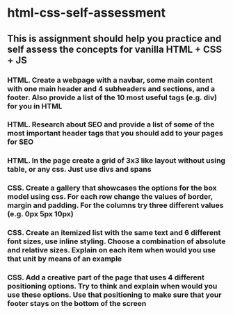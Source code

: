 # html-css-self-assessment

## This is assignment should help you practice and self assess the concepts for vanilla HTML + CSS + JS

 

### HTML. Create a webpage with a navbar, some main content with one main header and 4 subheaders and sections, and a footer. Also provide a list of the 10 most useful tags (e.g. div) for you in HTML
### HTML. Research about SEO and provide a list of some of the most important header tags that you should add to your pages for SEO
### HTML. In the page create a grid of 3x3 like layout without using table, or any css. Just use divs and spans
### CSS. Create a gallery that showcases the options for the box model using css. For each row change the values of border, margin and padding. For the columns try three different values (e.g. 0px 5px 10px)
### CSS. Create an itemized list with the same text and 6 different font sizes, use inline styling. Choose a combination of absolute and relative sizes. Explain on each item when would you use that unit by means of an example
### CSS. Add a creative part of the page that uses 4 different positioning options. Try to think and explain when would you use these options. Use that positioning to make sure that your footer stays on the bottom of the screen
